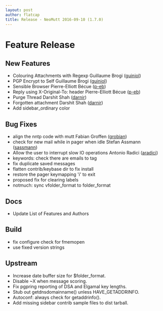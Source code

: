 ```yaml
---
layout: post
author: flatcap
title: Release - NeoMutt 2016-09-10 (1.7.0)
---
```


# Feature Release

## New Features

  - Colouring Attachments with Regexp
    Guillaume Brogi ([guiniol](https://github.com/guiniol))
  - PGP Encrypt to Self
    Guillaume Brogi ([guiniol](https://github.com/guiniol))
  - Sensible Browser
    Pierre-Elliott Bécue ([p-eb](https://github.com/p-eb))
  - Reply using X-Original-To: header
    Pierre-Elliott Bécue ([p-eb](https://github.com/p-eb))
  - Purge Thread
    Darshit Shah ([darnir](https://github.com/darnir))
  - Forgotten attachment
    Darshit Shah ([darnir](https://github.com/darnir))
  - Add sidebar_ordinary color

## Bug Fixes

  - align the nntp code with mutt
    Fabian Groffen ([grobian](https://github.com/grobian))
  - check for new mail while in pager when idle
    Stefan Assmann ([sassmann](https://github.com/sassmann))
  - Allow the user to interrupt slow IO operations
    Antonio Radici ([aradici](https://github.com/aradici))
  - keywords: check there are emails to tag
  - fix duplicate saved messages
  - flatten contrib/keybase dir to fix install
  - restore the pager keymapping 'i' to exit
  - proposed fix for clearing labels
  - notmuch: sync vfolder_format to folder_format

## Docs

  - Update List of Features and Authors

## Build

  - fix configure check for fmemopen
  - use fixed version strings

## Upstream

  - Increase date buffer size for $folder_format.
  - Disable ~X when message scoring.
  - Fix pgpring reporting of DSA and Elgamal key lengths.
  - Stub out getdnsdomainname() unless HAVE_GETADDRINFO.
  - Autoconf: always check for getaddrinfo().
  - Add missing sidebar contrib sample files to dist tarball.

